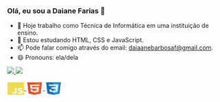 ### Olá, eu sou a Daiane Farias 👋

- 🔭 Hoje trabalho como Técnica de Informática em uma instituição de ensino.
- 🌱 Estou estudando HTML, CSS e JavaScript.
- 📫 Pode falar comigo através do email: daiaanebarbosaf@gmail.com.
- 😄 Pronouns: ela/dela

<div>
  <a href="https://github.com/daiaanebarbosaf">
  <img height="180em" src="https://github-readme-stats.vercel.app/api?username=daiaanebarbosaf&show_icons=true&theme=material-palenight&include_all_commits=true&count_private=true"/>
  <img height="180em" src="https://github-readme-stats.vercel.app/api/top-langs/?username=daiaanebarbosaf&layout=compact&langs_count=7&theme=material-palenight"/>
</div>

<div style="display: inline_block"><br>
  <img align="center" alt="Rafa-Js" height="30" width="40" src="https://raw.githubusercontent.com/devicons/devicon/master/icons/javascript/javascript-plain.svg">
  <img align="center" alt="Rafa-HTML" height="30" width="40" src="https://raw.githubusercontent.com/devicons/devicon/master/icons/html5/html5-original.svg">
  <img align="center" alt="Rafa-CSS" height="30" width="40" src="https://raw.githubusercontent.com/devicons/devicon/master/icons/css3/css3-original.svg">
